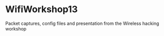 WifiWorkshop13
==============

Packet captures, config files and presentation from the Wireless hacking workshop
